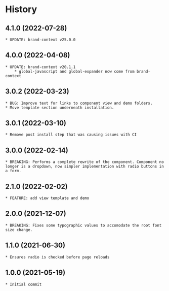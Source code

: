 # History

## 4.1.0 (2022-07-28)
    * UPDATE: brand-context v25.0.0

## 4.0.0 (2022-04-08)
    * UPDATE: brand-context v20.1.1
        * global-javascript and global-expander now come from brand-context

## 3.0.2 (2022-03-23)
    * BUG: Improve text for links to component view and demo folders. 
    * Move template section underneath installation.

## 3.0.1 (2022-03-10)
    * Remove post install step that was causing issues with CI

## 3.0.0 (2022-02-14)
    * BREAKING: Performs a complete rewrite of the component. Component no longer is a dropdown, now simpler implementation with radio buttons in a form.

## 2.1.0 (2022-02-02)
    * FEATURE: add view template and demo

## 2.0.0 (2021-12-07)
    * BREAKING: Fixes some typographic values to accomodate the root font size change.
## 1.1.0 (2021-06-30)
    * Ensures radio is checked before page reloads

## 1.0.0 (2021-05-19)
    * Initial commit
